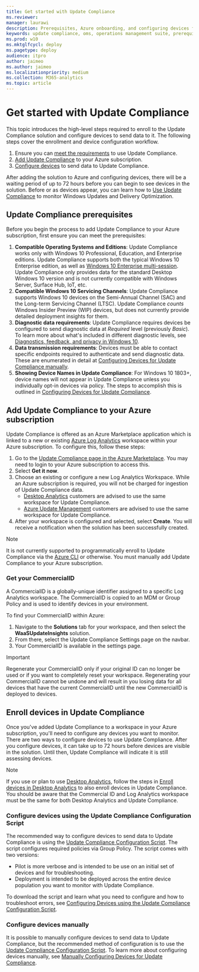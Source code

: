 ```yaml
---
title: Get started with Update Compliance
ms.reviewer: 
manager: laurawi
description: Prerequisites, Azure onboarding, and configuring devices for Update Compliance 
keywords: update compliance, oms, operations management suite, prerequisites, requirements, updates, upgrades, antivirus, antimalware, signature, log analytics, wdav
ms.prod: w10
ms.mktglfcycl: deploy
ms.pagetype: deploy
audience: itpro
author: jaimeo
ms.author: jaimeo
ms.localizationpriority: medium
ms.collection: M365-analytics
ms.topic: article
---
```


# Get started with Update Compliance

This topic introduces the high-level steps required to enroll to the Update Compliance solution and configure devices to send data to it. The following steps cover the enrollment and device configuration workflow.

1. Ensure you can [meet the requirements](#update-compliance-prerequisites) to use Update Compliance.
2. [Add Update Compliance](#add-update-compliance-to-your-azure-subscription) to your Azure subscription.
3. [Configure devices](#enroll-devices-in-update-compliance) to send data to Update Compliance.

After adding the solution to Azure and configuring devices, there will be a waiting period of up to 72 hours before you can begin to see devices in the solution. Before or as devices appear, you can learn how to [Use Update Compliance](update-compliance-using.md) to monitor Windows Updates and Delivery Optimization.

## Update Compliance prerequisites

Before you begin the process to add Update Compliance to your Azure subscription, first ensure you can meet the prerequisites:

1. **Compatible Operating Systems and Editions**: Update Compliance works only with Windows 10 Professional, Education, and Enterprise editions. Update Compliance supports both the typical Windows 10 Enterprise edition, as well as [Windows 10 Enterprise multi-session](https://docs.microsoft.com/azure/virtual-desktop/windows-10-multisession-faq). Update Compliance only provides data for the standard Desktop Windows 10 version and is not currently compatible with Windows Server, Surface Hub, IoT, etc.
2. **Compatible Windows 10 Servicing Channels**: Update Compliance supports Windows 10 devices on the Semi-Annual Channel (SAC) and the Long-term Servicing Channel (LTSC). Update Compliance *counts* Windows Insider Preview (WIP) devices, but does not currently provide detailed deployment insights for them.
3. **Diagnostic data requirements**: Update Compliance requires devices be configured to send diagnostic data at *Required* level (previously *Basic*). To learn more about what's included in different diagnostic levels, see [Diagnostics, feedback, and privacy in Windows 10](https://support.microsoft.com/help/4468236/diagnostics-feedback-and-privacy-in-windows-10-microsoft-privacy).
4. **Data transmission requirements**: Devices must be able to contact specific endpoints required to authenticate and send diagnostic data. These are enumerated in detail at [Configuring Devices for Update Compliance manually](update-compliance-configuration-manual.md).
5. **Showing Device Names in Update Compliance**: For Windows 10 1803+, device names will not appear in Update Compliance unless you individually opt-in devices via policy. The steps to accomplish this is outlined in [Configuring Devices for Update Compliance](update-compliance-configuration-manual.md).

## Add Update Compliance to your Azure subscription

Update Compliance is offered as an Azure Marketplace application which is linked to a new or existing [Azure Log Analytics](https://docs.microsoft.com/azure/log-analytics/query-language/get-started-analytics-portal) workspace within your Azure subscription. To configure this, follow these steps:

1. Go to the [Update Compliance page in the Azure Marketplace](https://azuremarketplace.microsoft.com/marketplace/apps/Microsoft.WaaSUpdateInsights?tab=Overview). You may need to login to your Azure subscription to access this.
2. Select **Get it now**.
3. Choose an existing or configure a new Log Analytics Workspace. While an Azure subscription is required, you will not be charged for ingestion of Update Compliance data.
   - [Desktop Analytics](https://docs.microsoft.com/sccm/desktop-analytics/overview) customers are advised to use the same workspace for Update Compliance.
   - [Azure Update Management](https://docs.microsoft.com/azure/automation/automation-update-management) customers are advised to use the same workspace for Update Compliance.
4. After your workspace is configured and selected, select **Create**. You will receive a notification when the solution has been successfully created.

> [!NOTE]
> It is not currently supported to programmatically enroll to Update Compliance via the [Azure CLI](https://docs.microsoft.com/cli/azure) or otherwise. You must manually add Update Compliance to your Azure subscription.

### Get your CommercialID

A CommercialID is a globally-unique identifier assigned to a specific Log Analytics workspace. The CommercialID is copied to an MDM or Group Policy and is used to identify devices in your environment.

To find your CommercialID within Azure:

1. Navigate to the **Solutions** tab for your workspace, and then select the **WaaSUpdateInsights** solution.
2. From there, select the Update Compliance Settings page on the navbar.
3. Your CommercialID is available in the settings page.

> [!IMPORTANT]
> Regenerate your CommercialID only if your original ID can no longer be used or if you want to completely reset your workspace. Regenerating your CommercialID cannot be undone and will result in you losing data for all devices that have the current CommercialID until the new CommercialID is deployed to devices.

## Enroll devices in Update Compliance

Once you've added Update Compliance to a workspace in your Azure subscription, you'll need to configure any devices you want to monitor. There are two ways to configure devices to use Update Compliance. After you configure devices, it can take up to 72 hours before devices are visible in the solution. Until then, Update Compliance will indicate it is still assessing devices.

> [!NOTE]
> If you use or plan to use [Desktop Analytics](https://docs.microsoft.com/mem/configmgr/desktop-analytics/overview), follow the steps in [Enroll devices in Desktop Analytics](https://docs.microsoft.com/mem/configmgr/desktop-analytics/enroll-devices) to also enroll devices in Update Compliance. You should be aware that the Commercial ID and Log Analytics workspace must be the same for both Desktop Analytics and Update Compliance.

### Configure devices using the Update Compliance Configuration Script

The recommended way to configure devices to send data to Update Compliance is using the [Update Compliance Configuration Script](update-compliance-configuration-script.md). The script configures required policies via Group Policy. The script comes with two versions:

- Pilot is more verbose and is intended to be use on an initial set of devices and for troubleshooting.
- Deployment is intended to be deployed across the entire device population you want to monitor with Update Compliance.  

To download the script and learn what you need to configure and how to troubleshoot errors, see [Configuring Devices using the Update Compliance Configuration Script](update-compliance-configuration-script.md).

### Configure devices manually

It is possible to manually configure devices to send data to Update Compliance, but the recommended method of configuration is to use the [Update Compliance Configuration Script](update-compliance-configuration-script.md). To learn more about configuring devices manually, see [Manually Configuring Devices for Update Compliance](update-compliance-configuration-manual.md).
